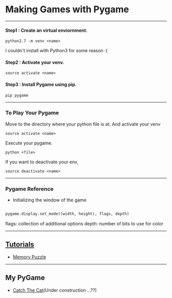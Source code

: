 <!--
$theme: gaia
template: invert
-->
# Making Games with Pygame
---
#### Step1 : Create an virtual enviornment.
`python2.7 -m venv <name>`

I couldn't install with Python3 for some reason :(
#### Step2 : Activate your venv.
`source activate <name>`
#### Step3 : Install Pygame using pip.
`pip pygame`

---
### To Play Your Pygame
Move to the directory where your python file is at.
And activate your venv

`source activate <name>`

Execute your pygame.

`python <file>`

If you want to deactivate your env,

`source deactivate <name>`

---
###  Pygame Reference

* Initializing the window of the game
```python

pygame.display.set_mode((width, height), flags, depth)

```
flags: collection of additional options
depth: number of bits to use for color

---
##  [Tutorials](https://inventwithpython.com/pygame/)

* [Memory Puzzle](/Slides/MemoryPuzzle.md)
---
## My PyGame

* [Catch The Cat](/Gamefiles/catanimation.py)(Under construction ...??)
